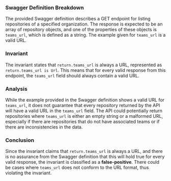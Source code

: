 ### Swagger Definition Breakdown
The provided Swagger definition describes a GET endpoint for listing repositories of a specified organization. The response is expected to be an array of repository objects, and one of the properties of these objects is `teams_url`, which is defined as a string. The example given for `teams_url` is a valid URL.

### Invariant
The invariant states that `return.teams_url` is always a URL, represented as `return.teams_url is Url`. This means that for every valid response from this endpoint, the `teams_url` field should always contain a valid URL.

### Analysis
While the example provided in the Swagger definition shows a valid URL for `teams_url`, it does not guarantee that every repository returned by the API will have a valid URL in the `teams_url` field. The API could potentially return repositories where `teams_url` is either an empty string or a malformed URL, especially if there are repositories that do not have associated teams or if there are inconsistencies in the data.

### Conclusion
Since the invariant claims that `return.teams_url` is always a URL, and there is no assurance from the Swagger definition that this will hold true for every valid response, the invariant is classified as a **false-positive**. There could be cases where `teams_url` does not conform to the URL format, thus violating the invariant.
